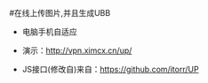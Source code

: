 ﻿
#在线上传图片,并且生成UBB

* 电脑手机自适应

* 演示：http://vpn.ximcx.cn/up/

* JS接口(修改自)来自：https://github.com/itorr/UP


